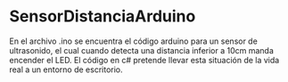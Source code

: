 # SensorDistanciaArduino

En el archivo .ino se encuentra el código arduino para un sensor de ultrasonido, el cual cuando detecta una distancia inferior a 10cm
manda encender el LED.
El código en c# pretende llevar esta situación de la vida real a un entorno de escritorio.
